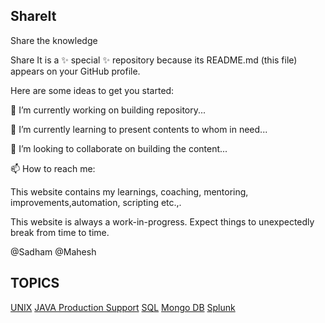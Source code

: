 ## ShareIt
Share the knowledge 


Share It is a ✨ special ✨ repository because its README.md (this file) appears on your GitHub profile.



Here are some ideas to get you started:

🔭 I’m currently working on building repository...

🌱 I’m currently learning to present contents to whom in need...

👯 I’m looking to collaborate on building the content...

📫 How to reach me: 




This website contains my learnings, coaching, mentoring, improvements,automation, scripting etc.,.

This website is always a work-in-progress. Expect things to unexpectedly break from time to time.


@Sadham @Mahesh

## TOPICS

[UNIX](ShareIt/UNIX/README.md)
[JAVA Production Support](ShareIt/JAVA_Production_support/README.md)
[SQL](ShareIt/SQL/README.md)
[Mongo DB]()
[Splunk]()
